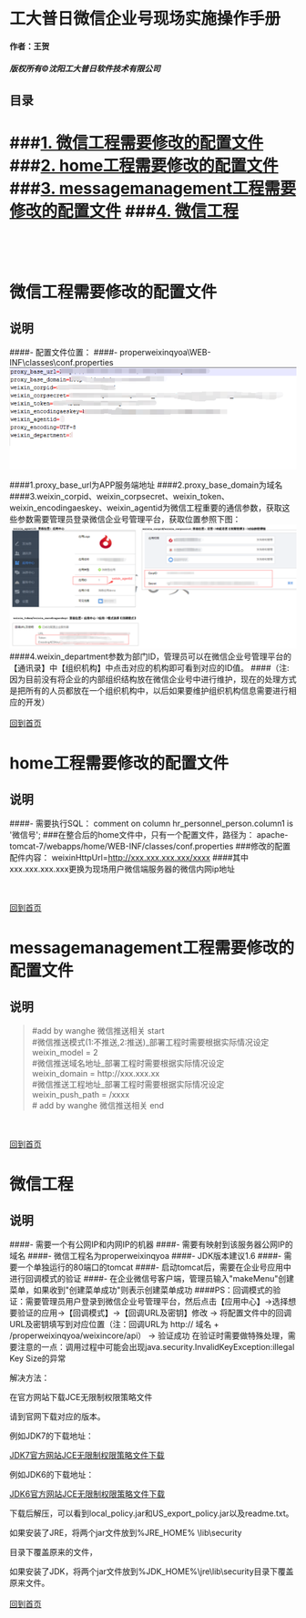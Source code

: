 <span id="home"></span>
# 工大普日微信企业号现场实施操作手册
#### 作者：王贺
##### 版权所有©沈阳工大普日软件技术有限公司
目录
------

###[1. 微信工程需要修改的配置文件](#weixincon) 
###[2. home工程需要修改的配置文件](#homecon)
###[3. messagemanagement工程需要修改的配置文件](#msgcon)
###[4. 微信工程](#weixinpj)
</br></br></br></br>
<span id="weixincon">微信工程需要修改的配置文件</span>
===

说明
--
####- 配置文件位置：
####- properweixinqyoa\WEB-INF\classes\conf.properties
![](./opics/weixincon.png)

####1.proxy\_base_url为APP服务端地址
####2.proxy\_base_domain为域名
####3.weixin\_corpid、weixin\_corpsecret、weixin\_token、weixin\_encodingaeskey、weixin_agentid为微信工程重要的通信参数，获取这些参数需要管理员登录微信企业号管理平台，获取位置参照下图：
![](./opics/weixincon1.png)
####4.weixin_department参数为部门ID，管理员可以在微信企业号管理平台的【通讯录】中【组织机构】中点击对应的机构即可看到对应的ID值。
####（注:因为目前没有将企业的内部组织结构放在微信企业号中进行维护，现在的处理方式是把所有的人员都放在一个组织机构中，以后如果要维护组织机构信息需要进行相应的开发）
</br></br>[回到首页](#home)

<span id="homecon">home工程需要修改的配置文件</span>
===

说明
--
####- 需要执行SQL：
	 comment on column hr\_personnel_person.column1 is '微信号';
###在整合后的home文件中，只有一个配置文件，路径为：
	apache-tomcat-7/webapps/home/WEB-INF/classes/conf.properties
###修改的配置配件内容：
	 weixinHttpUrl=http://xxx.xxx.xxx.xxx/xxxx
####其中xxx.xxx.xxx.xxx更换为现场用户微信端服务器的微信内网ip地址

</br></br>[回到首页](#home)

<span id="msgcon">messagemanagement工程需要修改的配置文件</span>
===

说明
--
> \#add by wanghe 微信推送相关 start</br>
> \#微信推送模式(1:不推送,2:推送)\_部署工程时需要根据实际情况设定</br>
> weixin\_model = 2</br>
> \#微信推送域名地址\_部署工程时需要根据实际情况设定</br>
> weixin\_domain = http\://xxx.xxx.xx</br>
> \#微信推送工程地址\_部署工程时需要根据实际情况设定</br>
> weixin\_push_path = /xxxx</br>
> \# add by wanghe 微信推送相关 end

</br></br>[回到首页](#home)

<span id="weixinpj">微信工程</span>
===

说明
--
####- 需要一个有公网IP和内网IP的机器
####- 需要有映射到该服务器公网IP的域名
####- 微信工程名为properweixinqyoa
####- JDK版本建议1.6
####- 需要一个单独运行的80端口的tomcat
####- 启动tomcat后，需要在企业号应用中进行回调模式的验证
####- 在企业微信号客户端，管理员输入"makeMenu"创建菜单，如果收到"创建菜单成功"则表示创建菜单成功
####PS：回调模式的验证：需要管理员用户登录到微信企业号管理平台，然后点击【应用中心】->选择想要验证的应用->【回调模式】->【回调URL及密钥】修改 -> 将配置文件中的回调URL及密钥填写到对应位置（注：回调URL为  http:// 域名 + /properweixinqyoa/weixincore/api） -> 验证成功
在验证时需要做特殊处理，需要注意的一点：调用过程中可能会出现java.security.InvalidKeyException:illegal Key Size的异常

解决方法：

在官方网站下载JCE无限制权限策略文件

请到官网下载对应的版本。

例如JDK7的下载地址：

[JDK7官方网站JCE无限制权限策略文件下载](http://www.oracle.com/technetwork/java/javase/downloads/jce-7-download-432124.html)

例如JDK6的下载地址：

[JDK6官方网站JCE无限制权限策略文件下载](http://www.oracle.com/technetwork/java/javase/downloads/jce-6-download-429243.html)

下载后解压，可以看到local_policy.jar和US_export_policy.jar以及readme.txt。

如果安装了JRE，将两个jar文件放到%JRE_HOME% \lib\security

目录下覆盖原来的文件，

如果安装了JDK，将两个jar文件放到%JDK_HOME%\jre\lib\security目录下覆盖原来文件。
</br></br>[回到首页](#home)